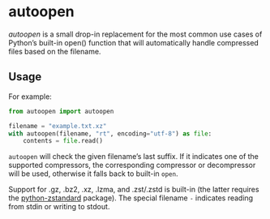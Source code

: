 # autoopen

_autoopen_ is a small drop-in replacement for the most common use cases of Python’s built-in open() function that will automatically handle compressed files based on the filename.

## Usage

For example:

```python
from autoopen import autoopen

filename = "example.txt.xz"
with autoopen(filename, "rt", encoding="utf-8") as file:
    contents = file.read()
```

`autoopen` will check the given filename’s last suffix. If it indicates one of the supported compressors, the corresponding compressor or decompressor will be used, otherwise it falls back to built-in `open`. 

Support for .gz, .bz2, .xz, .lzma, and .zst/.zstd is built-in (the latter requires the [python-zstandard](https://pypi.org/project/zstandard/) package). The special filename `-` indicates reading from stdin or writing to stdout.